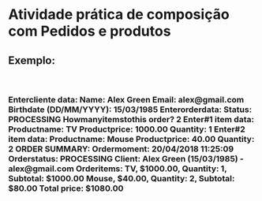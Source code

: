 <h1>Atividade prática de composição com Pedidos e produtos</h1>
<h2>Exemplo: </h2>
<br>
 <h3>Entercliente data:
 Name: Alex Green
 Email: alex@gmail.com
 Birthdate (DD/MM/YYYY): 15/03/1985
 Enterorderdata:
 Status: PROCESSING
 Howmanyitemstothis order? 2
 Enter#1 item data:
 Productname: TV
 Productprice: 1000.00
 Quantity: 1
 Enter#2 item data:
 Productname: Mouse
 Productprice: 40.00
 Quantity: 2
 ORDER SUMMARY:
 Ordermoment: 20/04/2018 11:25:09
 Orderstatus: PROCESSING
 Client: Alex Green (15/03/1985) -alex@gmail.com
 Orderitems:
 TV, $1000.00, Quantity: 1, Subtotal: $1000.00
 Mouse, $40.00, Quantity: 2, Subtotal: $80.00
 Total price: $1080.00</h3>
